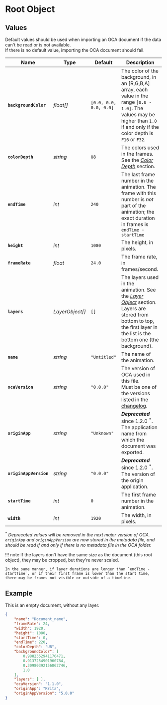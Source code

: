 # Root Object

## Values

Default values should be used when importing an OCA document if the data can't be read or is not available.  
If there is no default value, importing the OCA document should fail.

| Name | Type | Default | Description |
| --- | --- | --- | --- |
| **`backgroundColor`** | *float[]* | `[0.0, 0.0, 0.0, 0.0]` | The color of the background, in an [R,G,B,A] array, each value in the range `[0.0 - 1.0]`. The values may be higher than `1.0` if and only if the color depth is `F16` or `F32`. |
| **`colorDepth`** | *string* | `U8` | The colors used in the frames. See the [*Color Depth*](color-depth.md) section. |
| **`endTime`** | *int* | `240` | The last frame number in the animation. The frame with this number is *not* part of the animation; the exact duration in frames is `endTime - startTime` |
| **`height`** | *int* | `1080` | The height, in pixels.  |
| **`frameRate`** | *float* | `24.0` | The frame rate, in frames/second. |
| **`layers`** | *LayerObject[]* | `[]` | The layers used in the animation. See the [*Layer Object*](layer.md) section.<br>Layers are stored from bottom to top, the first layer in the list is the bottom one (the background). |
| **`name`** | *string* | `"Untitled"` | The name of the animation. |
| **`ocaVersion`** | *string* | `"0.0.0"` | The version of OCA used in this file.<br>Must be one of the versions listed in the [changelog](../changelog.md). |
| **`originApp`** | *string* | `"Unknown"` | ***Deprecated*** since 1.2.0&nbsp;<sup>\*</sup>. The application name from which the document was exported. |
| **`originAppVersion`** | *string* | `"0.0.0"` | ***Deprecated*** since 1.2.0&nbsp;<sup>\*</sup>. The version of the origin application. |
| **`startTime`** | *int* | `0` | The first frame number in the animation. |
| **`width`** | *int* | `1920` | The width, in pixels. |

<sup>\*</sup> *Deprecated values will be removed in the next major version of OCA.*  
*`originApp` and `originAppVersion` are now stored in the metadata file, and should be read if and only if there is no metadata file in the OCA folder.*

!!! note
    If the layers don't have the same size as the document (this root object), they may be cropped, but they're never scaled.

    In the same manner, if layer durations are longer than `endTime - startTime`, or if their first frame is lower than the start time, there may be frames not visible or outside of a timeline.

## Example

This is an empty document, without any layer.

```json
{
    "name": "Document_name",
    "frameRate": 24,
    "width": 1920,
    "height": 1080,
    "startTime": 0,
    "endTime": 220,
    "colorDepth": "U8",
    "backgroundColor": [
        0.9882352941176471,
        0.9137254901960784,
        0.30980392156862746,
        1.0
    ],
    "layers": [ ],
    "ocaVersion": "1.1.0",
    "originApp": "Krita",
    "originAppVersion": "5.0.0"
}
```
